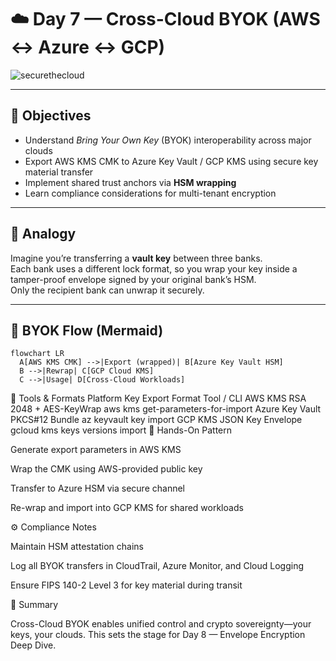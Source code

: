 # ☁️ Day 7 — Cross-Cloud BYOK (AWS ↔ Azure ↔ GCP)

![securethecloud](https://github.com/user-attachments/assets/0ce41038-66c2-4146-a1ab-674790ecf941)

---

## 🎯 Objectives
- Understand *Bring Your Own Key* (BYOK) interoperability across major clouds  
- Export AWS KMS CMK to Azure Key Vault / GCP KMS using secure key material transfer  
- Implement shared trust anchors via **HSM wrapping**  
- Learn compliance considerations for multi-tenant encryption

---

## 🧠 Analogy
Imagine you’re transferring a **vault key** between three banks.  
Each bank uses a different lock format, so you wrap your key inside a tamper-proof envelope signed by your original bank’s HSM.  
Only the recipient bank can unwrap it securely.

---

## 🔐 BYOK Flow (Mermaid)
```mermaid
flowchart LR
  A[AWS KMS CMK] -->|Export (wrapped)| B[Azure Key Vault HSM]
  B -->|Rewrap| C[GCP Cloud KMS]
  C -->|Usage| D[Cross-Cloud Workloads]
```

🧰 Tools & Formats
Platform	Key Export Format	Tool / CLI
AWS KMS	RSA 2048 + AES-KeyWrap	aws kms get-parameters-for-import
Azure Key Vault	PKCS#12 Bundle	az keyvault key import
GCP KMS	JSON Key Envelope	gcloud kms keys versions import
🧪 Hands-On Pattern

Generate export parameters in AWS KMS

Wrap the CMK using AWS-provided public key

Transfer to Azure HSM via secure channel

Re-wrap and import into GCP KMS for shared workloads

⚙️ Compliance Notes

Maintain HSM attestation chains

Log all BYOK transfers in CloudTrail, Azure Monitor, and Cloud Logging

Ensure FIPS 140-2 Level 3 for key material during transit

🧭 Summary

Cross-Cloud BYOK enables unified control and crypto sovereignty—your keys, your clouds.
This sets the stage for Day 8 — Envelope Encryption Deep Dive.
